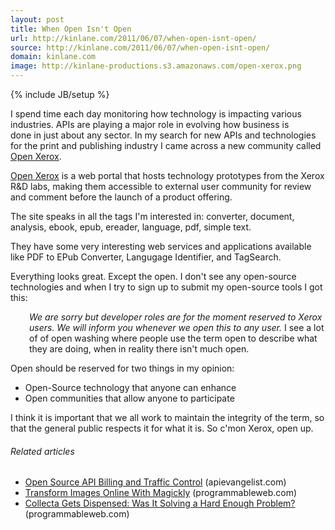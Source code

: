 ```yaml
---
layout: post
title: When Open Isn't Open
url: http://kinlane.com/2011/06/07/when-open-isnt-open/
source: http://kinlane.com/2011/06/07/when-open-isnt-open/
domain: kinlane.com
image: http://kinlane-productions.s3.amazonaws.com/open-xerox.png
---
```

{% include JB/setup %}<p><a title="Open Xerox" href="https://open.xerox.com/"><img style="padding: 15px;" src="http://kinlane-productions.s3.amazonaws.com/open-xerox.png" alt="" align="right" /></a>I spend time each day monitoring how technology is impacting various industries.   APIs are playing a major role in evolving how business is done in just about any sector.  In my search for new APIs and technologies for the print and publishing industry I came across a new community called <a title="Open Xerox" href="https://open.xerox.com/">Open Xerox</a>.<p></p>
<a title="Open Xerox" href="http://developer.mimeo.com/blog/blog_detail.php?ID=123">Open Xerox</a> is a web portal that hosts technology prototypes from the Xerox R&amp;D labs, making them accessible to external user community for review and comment before the launch of a product offering.<p></p>
The site speaks in all the tags I'm interested in: converter, document, analysis, ebook, epub, ereader, language, pdf, simple text.<p></p>
They have some very interesting web services and applications available like PDF to EPub Converter, Langugage Identifier, and TagSearch.<p></p>
Everything looks great.  Except the open.  I don't see any open-source technologies and when I try to sign up to submit my open-source tools I got this:
<p style="padding-left: 30px;"><em>We are sorry but developer roles are for the moment reserved to Xerox users. We will inform you whenever we open this to any user.</em>
I see a lot of of open washing where people use the term open to describe what they are doing, when in reality there isn't much open.<p></p>
Open should be reserved for two things in my opinion:
<ul class="mainlist">
	<li>Open-Source technology that anyone can enhance</li>
	<li>Open communities that allow anyone to participate</li>
</ul>
I think it is important that we all work to maintain the integrity of the term, so that the general public respects it for what it is.  So c'mon Xerox, open up.
<h6 class="zemanta-related-title" style="font-size: 1em;">Related articles</h6>
<ul class="zemanta-article-ul">
	<li class="zemanta-article-ul-li"><a href="http://blog.apievangelist.com/2011/05/21/open-source-api-billing-and-traffic-control/">Open Source API Billing and Traffic Control</a> (apievangelist.com)</li>
	<li class="zemanta-article-ul-li"><a href="http://blog.programmableweb.com/2011/05/17/transform-images-online-with-magickly/">Transform Images Online With Magickly</a> (programmableweb.com)</li>
	<li class="zemanta-article-ul-li"><a href="http://blog.programmableweb.com/2011/06/02/collecta-gets-dispensed-was-it-solving-a-hard-enough-problem/">Collecta Gets Dispensed: Was It Solving a Hard Enough Problem?</a> (programmableweb.com)</li>
</ul>
</p>
